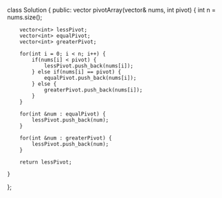 class Solution {
public:
    vector<int> pivotArray(vector<int>& nums, int pivot) {
        int n = nums.size();

        vector<int> lessPivot;
        vector<int> equalPivot;
        vector<int> greaterPivot;

        for(int i = 0; i < n; i++) {
            if(nums[i] < pivot) {
                lessPivot.push_back(nums[i]);
            } else if(nums[i] == pivot) {
                equalPivot.push_back(nums[i]);
            } else {
                greaterPivot.push_back(nums[i]);
            }
        }

        for(int &num : equalPivot) {
            lessPivot.push_back(num);
        }

        for(int &num : greaterPivot) {
            lessPivot.push_back(num);
        }

        return lessPivot;

    }
};
